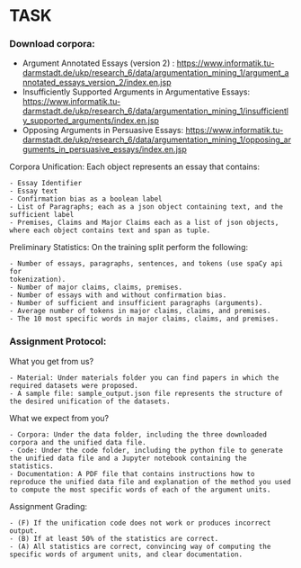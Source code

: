 # TASK

### Download corpora:

- Argument Annotated Essays (version 2) : 
https://www.informatik.tu-darmstadt.de/ukp/research_6/data/argumentation_mining_1/argument_annotated_essays_version_2/index.en.jsp
- Insufficiently Supported Arguments in Argumentative Essays: 
https://www.informatik.tu-darmstadt.de/ukp/research_6/data/argumentation_mining_1/insufficiently_supported_arguments/index.en.jsp
- Opposing Arguments in Persuasive Essays: 
https://www.informatik.tu-darmstadt.de/ukp/research_6/data/argumentation_mining_1/opposing_arguments_in_persuasive_essays/index.en.jsp


Corpora Unification: Each object represents an essay that contains:

	- Essay Identifier
	- Essay text
	- Confirmation bias as a boolean label
	- List of Paragraphs; each as a json object containing text, and the sufficient label
	- Premises, Claims and Major Claims each as a list of json objects, where each object contains text and span as tuple.

Preliminary Statistics: On the training split perform the following:

	- Number of essays, paragraphs, sentences, and tokens (use spaCy api for
	tokenization).
	- Number of major claims, claims, premises.
	- Number of essays with and without confirmation bias.
	- Number of sufficient and insufficient paragraphs (arguments).
	- Average number of tokens in major claims, claims, and premises.
	- The 10 most specific words in major claims, claims, and premises.


### Assignment Protocol:

What you get from us?

	- Material: Under materials folder you can find papers in which the required datasets were proposed.
	- A sample file: sample_output.json file represents the structure of the desired unification of the datasets.

What we expect from you?

	- Corpora: Under the data folder, including the three downloaded corpora and the unified data file.
	- Code: Under the code folder, including the python file to generate the unified data file and a Jupyter notebook containing the statistics.
	- Documentation: A PDF file that contains instructions how to reproduce the unified data file and explanation of the method you used to compute the most specific words of each of the argument units.

Assignment Grading:

	- (F) If the unification code does not work or produces incorrect output.
	- (B) If at least 50% of the statistics are correct.
	- (A) All statistics are correct, convincing way of computing the specific words of argument units, and clear documentation.

